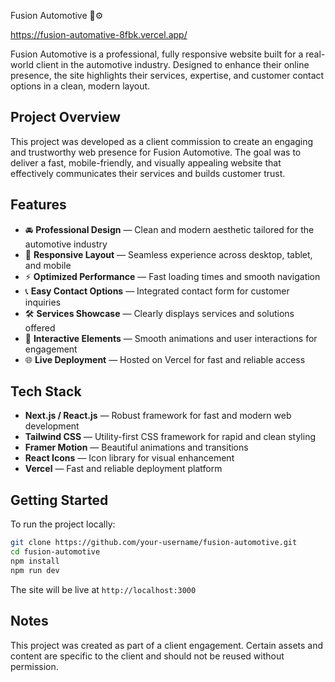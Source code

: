 
Fusion Automotive 🚗⚙️

https://fusion-automative-8fbk.vercel.app/

Fusion Automotive is a professional, fully responsive website built for a real-world client in the automotive industry. Designed to enhance their online presence, the site highlights their services, expertise, and customer contact options in a clean, modern layout.

## Project Overview

This project was developed as a client commission to create an engaging and trustworthy web presence for Fusion Automotive. The goal was to deliver a fast, mobile-friendly, and visually appealing website that effectively communicates their services and builds customer trust.

## Features

- 🚘 **Professional Design** — Clean and modern aesthetic tailored for the automotive industry
- 📱 **Responsive Layout** — Seamless experience across desktop, tablet, and mobile
- ⚡ **Optimized Performance** — Fast loading times and smooth navigation
- 📞 **Easy Contact Options** — Integrated contact form for customer inquiries
- 🛠️ **Services Showcase** — Clearly displays services and solutions offered
- 🎨 **Interactive Elements** — Smooth animations and user interactions for engagement
- 🌐 **Live Deployment** — Hosted on Vercel for fast and reliable access

## Tech Stack

- **Next.js / React.js** — Robust framework for fast and modern web development
- **Tailwind CSS** — Utility-first CSS framework for rapid and clean styling
- **Framer Motion** — Beautiful animations and transitions
- **React Icons** — Icon library for visual enhancement
- **Vercel** — Fast and reliable deployment platform

## Getting Started

To run the project locally:

```bash
git clone https://github.com/your-username/fusion-automotive.git
cd fusion-automotive
npm install
npm run dev
```

The site will be live at `http://localhost:3000`

## Notes

This project was created as part of a client engagement. Certain assets and content are specific to the client and should not be reused without permission.

